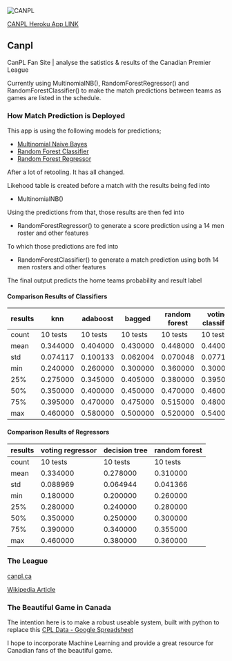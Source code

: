 ![CANPL](https://pbs.twimg.com/profile_images/1191405045788676097/vk_lsh7F_200x200.jpg)

[CANPL Heroku App LINK](https://canpl.herokuapp.com/)

## Canpl
CanPL Fan Site | analyse the satistics & results of the Canadian Premier League

Currently using MultinomialNB(), RandomForestRegressor() and RandomForestClassifier() to make the match predictions between teams as games are listed in the schedule.

### How Match Prediction is Deployed
This app is using the following models for predictions;
- [Multinomial Naive Bayes](https://scikit-learn.org/stable/modules/generated/sklearn.naive_bayes.MultinomialNB.html)
- [Random Forest Classifier](https://scikit-learn.org/stable/modules/generated/sklearn.ensemble.RandomForestClassifier.html)
- [Random Forest Regressor](https://scikit-learn.org/stable/modules/generated/sklearn.ensemble.RandomForestRegressor.html)

After a lot of retooling. It has all changed.

Likehood table is created before a match with the results being fed into
- MultinomialNB()

Using the predictions from that, those results are then fed into

- RandomForestRegressor() to generate a score prediction using a 14 men roster and other features

To which those predictions are fed into

- RandomForestClassifier() to generate a match prediction using both 14 men rosters and other features

The final output predicts the home teams probability and result label

#### Comparison Results of Classifiers

| results | knn | adaboost | bagged | random forest | voting classifier |
| --- | --- | --- | --- | --- | --- |
| count | 10 tests | 10 tests | 10 tests | 10 tests | 10 tests |
| mean | 0.344000 | 0.404000 | 0.430000 | 0.448000 | 0.440000 |
| std | 0.074117 | 0.100133 | 0.062004 | 0.070048 | 0.077172 |
| min | 0.240000 | 0.260000 | 0.300000 | 0.360000 | 0.300000 |
| 25% | 0.275000 | 0.345000 | 0.405000 | 0.380000 | 0.395000 |
| 50% | 0.350000 | 0.400000 | 0.450000 | 0.470000 | 0.460000 |
| 75% | 0.395000 | 0.470000 | 0.475000 | 0.515000 | 0.480000 |
| max | 0.460000 | 0.580000 | 0.500000 | 0.520000 | 0.540000 |

#### Comparison Results of Regressors

| results | voting regressor | decision tree | random forest |
| --- | --- | --- | --- |
| count | 10 tests | 10 tests | 10 tests |
| mean | 0.334000 | 0.278000 | 0.310000 |
| std | 0.088969 | 0.064944 | 0.041366 |
| min | 0.180000 | 0.200000 | 0.260000 |
| 25% | 0.280000 | 0.240000 | 0.280000 |
| 50% | 0.350000 | 0.250000 | 0.300000 |
| 75% | 0.390000 | 0.340000 | 0.355000 |
| max | 0.460000 | 0.380000 | 0.360000 |

### The League
[canpl.ca](https://canpl.ca/)

[Wikipedia Article](https://en.wikipedia.org/wiki/Canadian_Premier_League)

### The Beautiful Game in Canada
The intention here is to make a robust useable system, built with python to replace this [CPL Data - Google Spreadsheet](https://docs.google.com/spreadsheets/d/1B2ZqJczaT9k8b9ik3MUnKWIDggo_oX5M1O5lkf9d0bw/edit#gid=780793363)

I hope to incorporate Machine Learning and provide a great resource for Canadian fans of the beautiful game.
